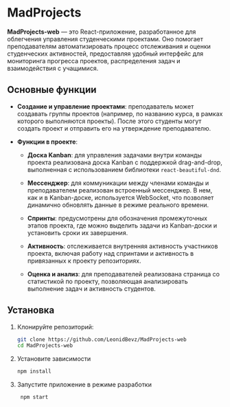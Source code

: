 # MadProjects

**MadProjects-web** — это React-приложение, разработанное для облегчения управления студенческими проектами. Оно помогает преподавателям автоматизировать процесс отслеживания и оценки студенческих активностей, предоставляя удобный интерфейс для мониторинга прогресса проектов, распределения задач и взаимодействия с учащимися.


## Основные функции
 - **Создание и управление проектами**: преподаватель может создавать группы проектов (например, по названию курса, в рамках которого выполняются проекты). После этого студенты могут создать проект и отправить его на утверждение преподавателю.
  
- **Функции в проекте**:
  - **Доска Kanban**: для управления задачами внутри команды проекта реализована доска Kanban с поддержкой drag-and-drop, выполненная с использованием библиотеки `react-beautiful-dnd`.
  
  - **Мессенджер**: для коммуникации между членами команды и преподавателем реализован встроенный мессенджер. В нем, как и в Kanban-доске, используется WebSocket, что позволяет динамично обновлять данные в режиме реального времени.
  
  - **Спринты**: предусмотрены для обозначения промежуточных этапов проекта, где можно выделить задачи из Kanban-доски и установить сроки их завершения.
  
  - **Активность**: отслеживается внутренняя активность участников проекта, включая работу над спринтами и активность в привязанных к проекту репозиториях.
  
  - **Оценка и анализ**: для преподавателей реализована страница со статистикой по проекту, позволяющая анализировать выполнение задач и активность студентов.
  
## Установка

1. Клонируйте репозиторий:
   ```bash
   git clone https://github.com/LeonidBevz/MadProjects-web
   cd MadProjects-web
2. Установите зависимости
    ```bash
    npm install
3. Запустите приложение в режиме разработки
   ```bash
    npm start
    